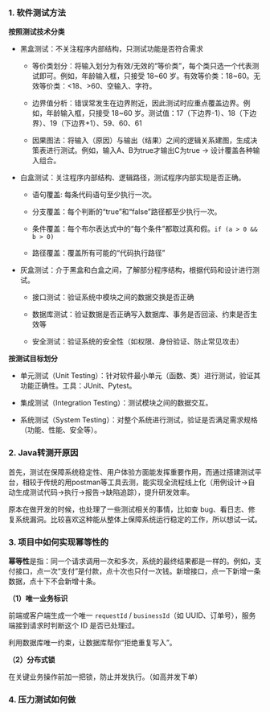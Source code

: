 ### 1. 软件测试方法

**按照测试技术分类**

- 黑盒测试：不关注程序内部结构，只测试功能是否符合需求
  
  - 等价类划分：将输入划分为有效/无效的“等价类”，每个类只选一个代表测试即可。例如，年龄输入框，只接受 18~60 岁。有效等价类：18~60。无效等价类：<18、>60、空输入、字符。
  
  - 边界值分析：错误常发生在边界附近，因此测试时应重点覆盖边界。例如，年龄输入框，只接受 18~60 岁。测试值：17（下边界-1）、18（下边界）、19（下边界+1）、59、60、61
  
  - 因果图法：将输入（原因）与输出（结果）之间的逻辑关系建图，生成决策表进行测试。例如，输入A、B为true才输出C为true → 设计覆盖各种输入组合。

- 白盒测试：关注程序内部结构、逻辑路径，测试程序内部实现是否正确。
  
  - 语句覆盖: 每条代码语句至少执行一次。
  
  - 分支覆盖：每个判断的“true”和“false”路径都至少执行一次。
  
  - 条件覆盖：每个布尔表达式中的“每个条件”都取过真和假。`if (a > 0 && b > 0)`
  
  - 路径覆盖：覆盖所有可能的“代码执行路径”

- 灰盒测试：介于黑盒和白盒之间，了解部分程序结构，根据代码和设计进行测试。
  
  - 接口测试：验证系统中模块之间的数据交换是否正确
  
  - 数据库测试：验证数据是否正确写入数据库、事务是否回滚、约束是否生效等
  
  - 安全测试：验证系统的安全性（如权限、身份验证、防止常见攻击）

**按测试目标划分**

- 单元测试（Unit Testing）：针对软件最小单元（函数、类）进行测试，验证其功能正确性。工具：JUnit、Pytest。

- 集成测试（Integration Testing）：测试模块之间的数据交互。

- 系统测试（System Testing）：对整个系统进行测试，验证是否满足需求规格（功能、性能、安全等）。

### 2. Java转测开原因

首先，测试在保障系统稳定性、用户体验方面能发挥重要作用，而通过搭建测试平台，相较于传统的用postman等工具去测，能实现全流程线上化（用例设计→自动生成测试代码→执行→报告→缺陷追踪），提升研发效率。

原本在做开发的时候，也处理了一些测试相关的事情，比如查 bug、看日志、修复系统漏洞。比较喜欢这种能从整体上保障系统运行稳定的工作，所以想试一试。

### 3. 项目中如何实现幂等性的

**幂等性**是指：同一个请求调用一次和多次，系统的最终结果都是一样的。例如，支付接口，点一次“支付”是付款，点十次也只付一次钱。新增接口，点一下新增一条数据，点十下不会新增十条。

**（1）唯一业务标识**

前端或客户端生成一个唯一 `requestId` / `businessId`（如 UUID、订单号），服务端接到请求时判断这个 ID 是否已处理过。

利用数据库唯一约束，让数据库帮你“拒绝重复写入”。

**（2）分布式锁**

在关键业务操作前加一把锁，防止并发执行。（如高并发下单）

### 4. 压力测试如何做


